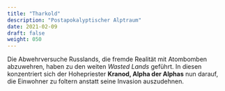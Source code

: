 ```yaml
---
title: "Tharkold"
description: "Postapokalyptischer Alptraum"
date: 2021-02-09
draft: false
weight: 050
---
```


Die Abwehrversuche Russlands, die fremde Realität mit Atombomben abzuwehren,
haben zu den weiten *Wasted Lands* geführt. In diesen konzentriert sich der
Hohepriester **Kranod, Alpha der Alphas** nun darauf, die Einwohner zu foltern
anstatt seine Invasion auszudehnen.

